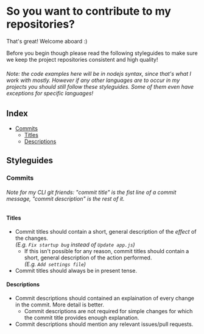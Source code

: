 # So you want to contribute to my repositories?
That's great! Welcome aboard :)

Before you begin though please read the following styleguides to make sure we keep the project repositories consistent and high quality!

###### Note: the code examples here will be in nodejs syntax, since that's what I work with mostly. However if any other languages are to occur in my projects you should still follow these styleguides. Some of them even have exceptions for specific languages!

## Index
- [Commits](#commits)
  - [Titles](#titles)
  - [Descriptions](#descriptions)

## Styleguides

### Commits
###### Note for my CLI git friends: "commit title" is the fist line of a commit message, "commit description" is the rest of it.

#### Titles
- Commit titles should contain a short, general description of the *effect* of the changes.  
*(E.g. ``Fix startup bug`` instead of ``Update app.js``)*
  - If this isn't possible for any reason, commit titles should contain a short, general description of the action performed.  
    *(E.g. ``Add settings file``)*
- Commit titles should always be in present tense.
#### Descriptions
- Commit descriptions should contained an explaination of every change in the commit. More detail is better.
  - Commit descriptions are not required for simple changes for which the commit title provides enough explanation.
- Commit descriptions should mention any relevant issues/pull requests.
